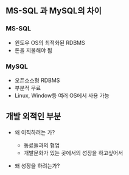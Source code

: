## MS-SQL 과 MySQL의 차이

### MS-SQL

- 윈도우 OS의 최적화된 RDBMS
- 돈을 지불해야 됨

### MySQL

- 오픈소스형 RDBMS 
- 부분적 무료
- Linux, Window등 여러 OS에서 사용 가능


## 개발 외적인 부분

- 왜 이직하려는 가?
  - 동료들과의 협업
  - 개발문화가 있는 곳에서의 성장을 하고싶어서

- 왜 성장을 하려는가?